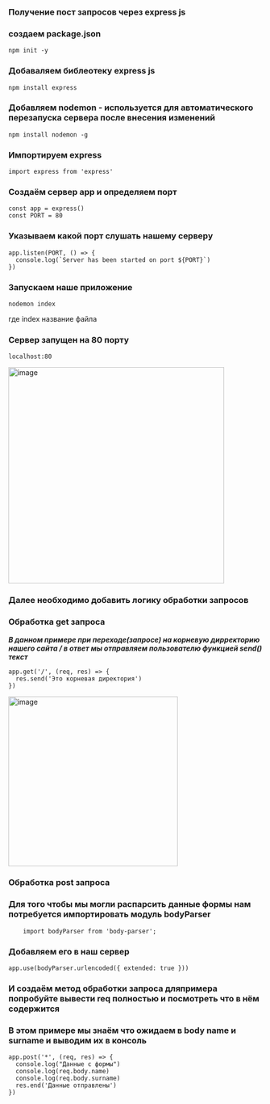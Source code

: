 ### Получение  пост запросов через express js

### создаем  package.json

```
npm init -y
```

### Добаваляем библеотеку express js

```
npm install express
```

### Добавляем nodemon - используется для автоматического перезапуска сервера после внесения  изменений

```
npm install nodemon -g
```

### Импортируем express

```
import express from 'express'
```

### Создаём сервер app и определяем порт

```
const app = express()  
const PORT = 80
```  

### Указываем какой порт слушать нашему серверу

```
app.listen(PORT, () => {
  console.log(`Server has been started on port ${PORT}`)
})
```

### Запускаем наше приложение 

```
nodemon index
```
где index название файла

### Сервер запущен на 80 порту 

```
localhost:80
``` 


<img width="428" alt="image" src="https://github.com/ScherbakovM/receiving_post_request_express_js/assets/109952823/1b2684bd-7c3e-4a4c-b988-b8a0738af80e">


### Далее необходимо добавить логику обработки запросов 

### Обработка get запроса 

___В данном примере при переходе(запросе) на корневую дирректорию нашего сайта / в ответ мы отправляем пользователю функцией send() текст___



```
app.get('/', (req, res) => {
  res.send('Это корневая директория')
})
```



<img width="336" alt="image" src="https://github.com/ScherbakovM/receiving_post_request_express_js/assets/109952823/64f3ae2b-afe3-45b2-b9b5-651096664bd5">


### Обработка post запроса 

### Для того чтобы мы могли распарсить данные формы нам потребуется импортировать модуль bodyParser 

```
    import bodyParser from 'body-parser';

```

### Добавляем его в наш сервер 

```
app.use(bodyParser.urlencoded({ extended: true }))
```

### И создаём метод обработки запроса  дляпримера попробуйте вывести req полностью и посмотреть что в нём содержится 
### В этом примере мы знаём что ожидаем в body name и surname и выводим их в консоль

```
app.post('*', (req, res) => {
  console.log("Данные с формы")
  console.log(req.body.name)
  console.log(req.body.surname)
  res.end('Данные отправлены')
})
```
